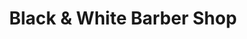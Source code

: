 ---
title: "Black & White Barber Shop"
url: /biel-bienne/black-und-white-barber-shop/
shop: Friseur
---